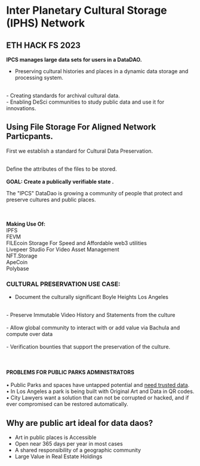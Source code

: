 # Inter Planetary Cultural Storage (IPHS) Network

## ETH HACK FS 2023 <br>

<b>IPCS manages large data sets for users in a DataDAO. 
</b>
- Preserving cultural histories and places in a dynamic data storage and processing system.
<br>
- Creating standards for archival cultural data.
<br>
- Enabling DeSci communities to study public data and use it for innovations.
<br>

## Using File Storage For Aligned Network Particpants.

First we establish a standard for Cultural Data Preservation. 
<br>
<br>

Define the attributes of the files to be stored.
<br>
<br>
<b>GOAL: Create a publically verifiable state .</b>
<br>

The "IPCS" DataDao is growing a community of people that protect and preserve cultures and public places.

<br>
   <br>
   <b>Making Use Of:</b><br>
     IPFS <br>
     FEVM<br>
    FILEcoin Storage For Speed and Affordable web3 utilities<br>
     Livepeer Studio For Video Asset Management<br>
     NFT.Storage<br>
     ApeCoin <br>
     Polybase<br>
     
  

### CULTURAL PRESERVATION USE CASE:

- Document the culturally significant Boyle Heights Los Angeles<br>
<br>
- Preserve Immutable Video History and Statements from the culture<br>
<br>
- Allow global community to interact with or add value via Bachula and compute over data<br>
<br>
- Verification bounties that support the preservation of the culture. 
<br><br><br>

<br>
<b>PROBLEMS FOR PUBLIC PARKS ADMINISTRATORS</b> <br><br>
    •    Public Parks and spaces have untapped potential and <u>need trusted data</u>. <br>
    •    In Los Angeles a park is being built with Original Art and Data in QR codes. <br>
    •    City Lawyers want a solution that can not be corrupted or hacked, and if ever compromised can be restored automatically. 
<br>

## Why are public art ideal for data daos?

- Art in public places is Accessible<br>
- Open near 365 days per year in most cases<br>
- A shared responsibility of a geographic community<br>
- Large Value in Real Estate Holdings <br>
<br>


